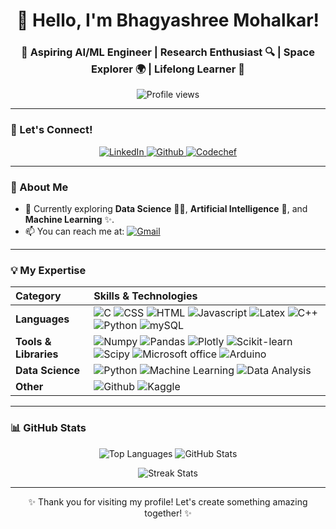 
<h1 align="center">👋 Hello, I'm Bhagyashree Mohalkar!</h1>

<h3 align="center">🚀 Aspiring AI/ML Engineer | Research Enthusiast 🔍 | Space Explorer 🌍 | Lifelong Learner 🌱</h3>

<p align="center">
  <img src="https://komarev.com/ghpvc/?username=BhagyashreeMohalkar&label=Profile%20views&color=0e75b6&style=flat" alt="Profile views" />
</p>

---

### 🤝 Let's Connect!

<p align="center">
  <a href="https://www.linkedin.com/in/bhagyashree-mohalkar-1b6861287/" target="_blank">
    <img src="https://img.shields.io/badge/LinkedIn-0A66C2?style=for-the-badge&logo=linkedin&logoColor=white" alt="LinkedIn">
  </a>
  <a href="https://github.com/BhagyashreeMohalkar" target="_blank">
    <img src="https://img.shields.io/badge/GitHub-100000?style=for-the-badge&logo=github&logoColor=white" alt="Github">
  </a>
  <a href ="https://www.codechef.com/users/bhagyashreem17" target="_blank">
    <img src ="https://img.shields.io/badge/Codechef-%23B92B27.svg?&style=for-the-badge&logo=Codechef&logoColor=white" alt="Codechef">
  </a>
</p>


---


### 🌟 About Me

- 🌱 Currently exploring **Data Science** 👩‍💻, **Artificial Intelligence** 🤖, and **Machine Learning** ✨.
- 📫 You can reach me at: <a href="mailto:mohalkarbhagyashri961@gmail.com">
    <img src="https://img.shields.io/badge/Gmail-D14836?style=for-the-badge&logo=gmail&logoColor=white" alt="Gmail">
  </a>  


---
### 💡 My Expertise

| Category           | Skills & Technologies                                                                                                 |
| :----------------- | :-------------------------------------------------------------------------------------------------------------------- |
| **Languages** | <img src="https://img.shields.io/badge/C-00599C?style=for-the-badge&logo=c&logoColor=white" alt ="C"> <img src="https://img.shields.io/badge/CSS3-1572B6?style=for-the-badge&logo=css3&logoColor=white" alt="CSS"> <img src="https://img.shields.io/badge/HTML5-E34F26?style=for-the-badge&logo=html5&logoColor=white" alt="HTML"> <img src="https://img.shields.io/badge/JavaScript-323330?style=for-the-badge&logo=javascript&logoColor=F7DF1E" alt="Javascript"> <img src="https://img.shields.io/badge/LaTeX-47A141?style=for-the-badge&logo=LaTeX&logoColor=white" alt="Latex"> <img src="https://img.shields.io/badge/C%2B%2B-00599C?style=for-the-badge&logo=c%2B%2B&logoColor=white" alt="C++"> <img src="https://img.shields.io/badge/Python-FFD43B?style=for-the-badge&logo=python&logoColor=blue" alt="Python"> <img src="https://img.shields.io/badge/MySQL-005C84?style=for-the-badge&logo=mysql&logoColor=white" alt="mySQL"> |
| **Tools & Libraries** | <img src="https://img.shields.io/badge/Numpy-777BB4?style=for-the-badge&logo=numpy&logoColor=white" alt="Numpy"> <img src="https://img.shields.io/badge/Pandas-2C2D72?style=for-the-badge&logo=pandas&logoColor=white" alt="Pandas"> <img src="https://img.shields.io/badge/Plotly-239120?style=for-the-badge&logo=plotly&logoColor=white" alt="Plotly"> <img src="https://img.shields.io/badge/scikit_learn-F7931E?style=for-the-badge&logo=scikit-learn&logoColor=white" alt="Scikit-learn"> <img src="https://img.shields.io/badge/SciPy-654FF0?style=for-the-badge&logo=SciPy&logoColor=white" alt="Scipy"> <img src="https://img.shields.io/badge/Microsoft_Office-D83B01?style=for-the-badge&logo=microsoft-office&logoColor=white" alt="Microsoft office"> <img src="https://img.shields.io/badge/Arduino-00979D?style=for-the-badge&logo=Arduino&logoColor=white" alt="Arduino"> |
| **Data Science** | <img src="https://img.shields.io/badge/Python-3776AB?style=flat-square&logo=python&logoColor=white" alt="Python"> <img src="https://img.shields.io/badge/Machine_Learning-FF9900?style=flat-square" alt="Machine Learning"> <img src="https://img.shields.io/badge/Data_Analysis-darkgreen?style=flat-square" alt="Data Analysis"> |
| **Other** | <img src="https://img.shields.io/badge/GitHub-100000?style=for-the-badge&logo=github&logoColor=white" alt="Github"> <img src="https://img.shields.io/badge/Kaggle-20BEFF?style=for-the-badge&logo=Kaggle&logoColor=white" alt="Kaggle">   | 

---

### 📊 GitHub Stats

<p align="center">
  <img src="https://github-readme-stats.vercel.app/api/top-langs?username=BhagyashreeMohalkar&show_icons=true&locale=en&layout=donut&theme=tokyonight" alt="Top Languages" />
  <img src="https://github-readme-stats.vercel.app/api?username=BhagyashreeMohalkar&show_icons=true&theme=tokyonight" alt="GitHub Stats" />
</p>

<p align="center">
  <img src="https://git-hub-streak-stats.vercel.app?user=BhagyashreeMohalkar&theme=tokyonight"  alt="Streak Stats" />
</p>

---

<p align="center">✨ Thank you for visiting my profile! Let's create something amazing together! ✨</p>
